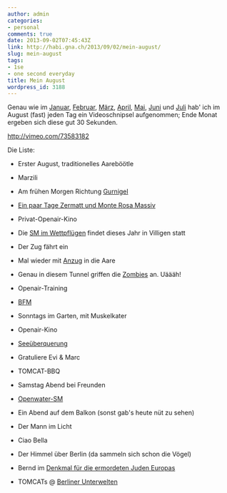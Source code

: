 ```yaml
---
author: admin
categories:
- personal
comments: true
date: 2013-09-02T07:45:43Z
link: http://habi.gna.ch/2013/09/02/mein-august/
slug: mein-august
tags:
- 1se
- one second everyday
title: Mein August
wordpress_id: 3188
---
```


Genau wie im [Januar](http://habi.gna.ch/2013/02/01/mein-januar/), [Februar](http://habi.gna.ch/2013/03/04/mein-februar/), [März](http://habi.gna.ch/2013/04/01/mein-marz/), [April](http://habi.gna.ch/2013/05/01/mein-april/), [Mai](http://habi.gna.ch/2013/06/01/mein-mai/), [Juni](http://habi.gna.ch/2013/07/01/mein-juni/) und [Juli](http://habi.gna.ch/2013/08/02/mein-juli/) hab' ich im August (fast) jeden Tag ein Videoschnipsel aufgenommen; Ende Monat ergeben sich diese gut 30 Sekunden.

http://vimeo.com/73583182

Die Liste:




  
  * Erster August, traditionelles Aareböötle


  
  * Marzili


  
  * Am frühen Morgen Richtung [Gurnigel](http://runkeeper.com/user/davidhaberthuer/activity/219016172)


  
  * [Ein paar Tage Zermatt und Monte Rosa Massiv](http://habi.gna.ch/2013/08/21/ich-war-ein-paar-tage-in-den-bergen/)


  
  * Privat-Openair-Kino


  
  * Die [SM im Wettpflügen](http://wettpfluegen.ch) findet dieses Jahr in Villigen statt


  
  * Der Zug fährt ein


  
  * Mal wieder mit [Anzug](http://divelog.davidhaberthuer.ch/2013.08.14.hammerschmitte.pdf) in die Aare


  
  * Genau in diesem Tunnel griffen die [Zombies](https://www.zombiesrungame.com/habi/2120951/) an. Uäääh!


  
  * Openair-Training


  
  * [BFM](https://www.facebook.com/BernerFrisbeeMeisterschaft)


  
  * Sonntags im Garten, mit Muskelkater


  
  * Openair-Kino


  
  * [Seeüberquerung](http://seeueberquerung.ch)


  
  * Gratuliere Evi & Marc


  
  * TOMCAT-BBQ


  
  * Samstag Abend bei Freunden


  
  * [Openwater-SM](http://www.fsn.ch/desktopdefault.aspx/tabid-830?page=meetDetail&meetId=572951)


  
  * Ein Abend auf dem Balkon (sonst gab's heute nüt zu sehen)


  
  * Der Mann im Licht


  
  * Ciao Bella


  
  * Der Himmel über Berlin (da sammeln sich schon die Vögel)


  
  * Bernd im [Denkmal für die ermordeten Juden Europas](http://de.wikipedia.org/wiki/Denkmal_f%C3%BCr_die_ermordeten_Juden_Europas)


  
  * TOMCATs @ [Berliner Unterwelten](http://berliner-unterwelten.de)


